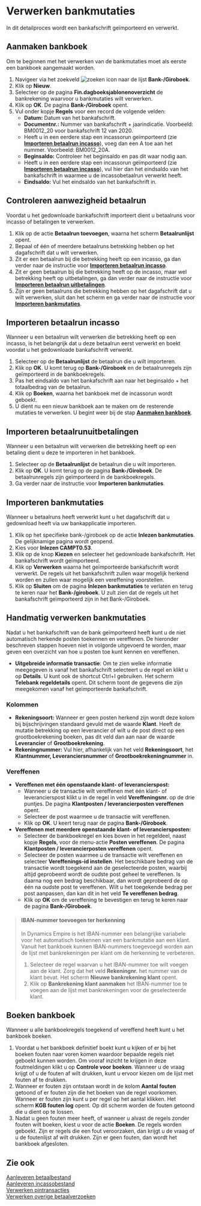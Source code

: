 # Verwerken bankmutaties

In dit detailproces wordt een bankafschrift geïmporteerd en verwerkt.

## Aanmaken bankboek

Om te beginnen met het verwerken van de bankmutaties moet als eerste een bankboek aangemaakt worden.

1. Navigeer via het zoekveld ![zoeken icon](/assets/images/zoeken.png "zoeken icon") naar de lijst  **Bank-/Giroboek**.
2. Klik op  **Nieuw**.
3. Selecteer op de pagina  **Fin.dagboeksjablonenoverzicht**  de bankrekening waarvoor u bankmutaties wilt verwerken.
4. Klik op  **OK**. De pagina **Bank-/Giroboek** opent.
5. Vul onder kopje **Regels** voor een record de volgende velden:
    - **Datum:**  Datum van het bankafschrift.
    - **Documentnr.:** Nummer van bankafschrift + jaarindicatie. Voorbeeld: BM0012_20 voor bankafschrift 12 van 2020.
    - Heeft u in een eerdere stap een incassorun geïmporteerd (zie **[Importeren betaalrun incasso](#importeren-betaalrun-incasso)**), voeg dan een A toe aan het nummer. Voorbeeld: BM0012_20A.
    - **Beginsaldo:**  Controleer het beginsaldo en pas dit waar nodig aan.
    - Heeft u in een eerdere stap een incassorun geïmporteerd (zie **[Importeren betaalrun incasso](#importeren-betaalrun-incasso)**), vul hier dan het eindsaldo van het bankafschrift in waarmee u de incassobetaalrun verwerkt heeft.
    - **Eindsaldo:**  Vul het eindsaldo van het bankafschrift in.

## Controleren aanwezigheid betaalrun

Voordat u het gedownloade bankafschrift importeert dient u betaalruns voor incasso of betalingen te verwerken.

1. Klik op de actie **Betaalrun toevoegen**, waarna het scherm **Betaalrunlijst** opent.
2. Bepaal of één of meerdere betaalruns betrekking hebben op het dagafschrift dat u wilt verwerken.
3. Zit er een betaalrun bij die betrekking heeft op een incasso, ga dan verder naar de instructie voor [**Importeren betaalrun incasso**](#importeren-betaalrun-incasso).
4. Zit er geen betaalrun bij die betrekking heeft op de incasso, maar wel betrekking heeft op uitbetalingen, ga dan verder naar de instructie voor **[Importeren betaalrun uitbetalingen](#importeren-betaalrun-uitbetalingen)**.
5. Zijn er geen betaalruns die betrekking hebben op het dagafschrift dat u wilt verwerken, sluit dan het scherm en ga verder naar de instructie voor **[Importeren bankmutaties](#importeren-bankmutaties)**.

## Importeren betaalrun incasso

Wanneer u een betaalrun wilt verwerken die betrekking heeft op een incasso, is het belangrijk dat u deze betaalrun eerst verwerkt en boekt voordat u het gedownloade bankafschrift verwerkt. 

1. Selecteer op de **Betaalrunlijst** de betaalrun die u wilt importeren.
2. Klik op **OK**. U komt terug op **Bank-/Giroboek** en de betaalrunregels zijn geïmporteerd in de bankboekregels.
3. Pas het eindsaldo van het bankafschrift aan naar het beginsaldo + het totaalbedrag van de betaalrun.
4. Klik op **Boeken**, waarna het bankboek met de incassorun wordt geboekt.
5. U dient nu een nieuw bankboek aan te maken om de resterende mutaties te verwerken. U begint weer bij de stap **[Aanmaken bankboek](#aanmaken-bankboek)**.

## Importeren betaalrunuitbetalingen

Wanneer u een betaalrun wilt verwerken die betrekking heeft op een betaling  dient u deze te importeren in het bankboek.

1. Selecteer op de **Betaalrunlijst** de betaalrun die u wilt importeren.
2. Klik op **OK**. U komt terug op de pagina **Bank-/Giroboek**. De betaalrunregels zijn geïmporteerd in de bankboekregels.
3. Ga verder naar de instructie voor **Importeren bankmutaties**.

## Importeren bankmutaties

Wanneer u betaalruns heeft verwerkt kunt u het dagafschrift dat u gedownload heeft via uw bankapplicatie importeren.

1. Klik op het specifieke  bank-/giroboek op de actie **Inlezen bankmutaties**. De gelijknamige pagina wordt geopend.
2. Kies voor **Inlezen CAMPT0.53**.
3. Klik op de knop **Kiezen** en selecteer het gedownloade bankafschrift. Het bankafschrift wordt geïmporteerd.
4. Klik op **Verwerken** waarna het geïmporteerde bankafschrift wordt verwerkt. De regels uit het bankafschrift zullen waar mogelijk herkend worden en zullen waar mogelijk een vereffening voorstellen.
5. Klik op **Sluiten** om de pagina **Inlezen bankmutaties** te verlaten en terug te keren naar het **Bank-/giroboek**. U zult zien dat de regels uit het bankafschrift geïmporteerd zijn in het Bank-/Giroboek.

## Handmatig verwerken bankmutaties

Nadat u het bankafschrift van de bank geïmporteerd heeft kunt u de niet automatisch herkende posten toekennen en vereffenen. De hieronder beschreven stappen hoeven niet in volgorde uitgevoerd te worden, maar geven een overzicht van hoe u posten toe kunt kennen en vereffenen.

- **Uitgebreide informatie transactie**: Om te zien welke informatie meegegeven is vanaf het bankafschrift selecteert u de regel en klikt u op **Details**. U kunt ook de shortcut Ctrl+I gebruiken. Het scherm **Telebank regeldetails** opent. Dit scherm toont de gegevens die zijn meegekomen vanaf het geïmporteerde bankafschrift.

### Kolommen

- **Rekeningsoort:** Wanneer er geen posten herkend zijn wordt deze kolom bij bijschrijvingen standaard gevuld met de waarde **Klant**. Heeft de mutatie betrekking op een leverancier of wilt u de post direct op een grootboekrekening boeken, pas dit veld dan aan naar de waarde **Leverancier** of **Grootboekrekening**.
- **Rekeningnummer:** Vul hier, afhankelijk van het veld **Rekeningsoort**, het **Klantnummer, Leveranciersnummer** of **Grootboekrekeningnummer** in.

### Vereffenen

- **Vereffenen met één openstaande klant- of leverancierspost:**
	- Wanneer u de transactie wilt vereffenen met één klant- of leverancierspost klikt u in de regel in veld **Vereffeningsnr.** op de drie puntjes. De pagina **Klantposten / leverancierposten vereffenen** opent.
	- Selecteer de post waarmee u de transactie wilt vereffenen.
	- Klik op **OK**. U keert terug naar de pagina **Bank-/Giroboek**.
- **Vereffenen met meerdere openstaande klant- of leveranciersposten:**
	- Selecteer de bankboekregel en kies boven in het regeldeel, naast kopje **Regels**, voor de menu-actie **Posten vereffenen**. De pagina **Klantposten / leverancierposten vereffenen** opent.
	- Selecteer de posten waarmee u de transactie wilt vereffenen en selecteer **Vereffenings-id instellen**. Het beschikbare bedrag van de transactie wordt toegekend aan de geselecteerde posten, waarbij altijd geprobeerd wordt de oudste post geheel te vereffenen. Is daarna nog een bedrag beschikbaar, dan wordt geprobeerd de op één na oudste post te vereffenen. Wilt u het toegekende bedrag per post aanpassen, dan kan dit in het veld **Te vereffenen bedrag**.
	- Klik op **OK** om de vereffening te bevestigen en terug te keren naar de pagina **Bank-/Giroboek**.

>#### IBAN-nummer toevoegen ter herkenning
>
>In Dynamics Empire is het IBAN-nummer een belangrijke variabele voor het automatisch toekennen van een bankmutatie aan een klant. Vanuit het bankboek kunnen IBAN-nummers toegevoegd worden aan de lijst met bankrekeningen per klant om de herkenning te verbeteren.
>
> 1. Selecteer de regel waarvan u het IBAN-nummer toe wilt voegen aan de klant. Zorg dat het veld **Rekeningnr.** het nummer van de klant bevat. Het scherm **Nieuwe bankrekening klant** opent.
> 2. Klik op **Bankrekening klant aanmaken**  het IBAN-nummer toe te voegen aan de lijst met bankrekeningen voor de geselecteerde klant.

## Boeken bankboek

Wanneer u alle bankboekregels toegekend of vereffend heeft kunt u het bankboek boeken.

1. Voordat u het bankboek definitief boekt kunt u kijken of er bij het boeken fouten naar voren komen waardoor bepaalde regels niet geboekt kunnen worden. Om vooraf inzicht te krijgen in deze foutmeldingen klikt u op **Controle voor boeken**. Wanneer u de vraag krijgt of u de fouten af wilt drukken, kunt u ervoor kiezen om de lijst met fouten af te drukken.
2. Wanneer er fouten zijn ontstaan wordt in de kolom **Aantal fouten** getoond of er fouten zijn die het boeken van de regel voorkomen. Wanneer er fouten zijn kunt u per regel op het aantal klikken. Het scherm **KGB fouten log** opent. Op dit scherm worden de fouten getoond die u dient op te lossen.
3. Nadat u geen fouten meer heeft, of wanneer u alvast de regels zonder fouten wilt boeken, kiest u voor de actie **Boeken**. De regels worden geboekt. Zijn er regels die een fout veroorzaken, dan krijgt u de vraag of u de foutenlijst af wilt drukken. Zijn er geen fouten, dan wordt het bankboek afgesloten.

## Zie ook

[Aanleveren betaalbestand](../aanleveren-betaalbestand/)  
[Aanleveren incassobestand](../aanleveren-incassobestand/)  
[Verwerken pintransacties](../verwerken-pintransacties/)  
[Verwerken overige betaalverzoeken](../verwerken-overige-betaalverzoeken/)
